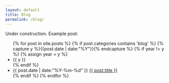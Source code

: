 ```yaml
---
layout: default
title: Blog
permalink: /blog/
---
```


Under construction.
Example post:

<ul class="listing">
{% for post in site.posts %}
  {% if post.categories contains 'blog' %}
    {% capture y %}{{post.date | date:"%Y"}}{% endcapture %}
    {% if year != y %}
      {% assign year = y %}
      <li class="listing-seperator">{{ y }}</li>
    {% endif %}
    <li class="listing-item">
      <time datetime="{{ post.date | date:"%Y-%m-%d" }}">{{ post.date | date:"%Y-%m-%d" }}</time>
      <a href="{{ site.baseurl }}{{ post.url }}" title="{{ post.title }}">{{ post.title }}</a>
    </li>
  {% endif %}
{% endfor %}
</ul>
